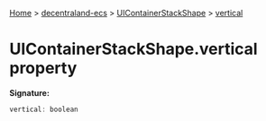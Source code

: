 [Home](./index) &gt; [decentraland-ecs](./decentraland-ecs.md) &gt; [UIContainerStackShape](./decentraland-ecs.uicontainerstackshape.md) &gt; [vertical](./decentraland-ecs.uicontainerstackshape.vertical.md)

# UIContainerStackShape.vertical property


**Signature:**
```javascript
vertical: boolean
```
